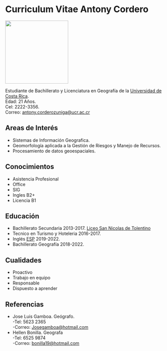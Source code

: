 # Curriculum Vitae Antony Cordero

<img src="https://upload.wikimedia.org/wikipedia/commons/thumb/d/dd/Henry_Cavill_by_Gage_Skidmore_2.jpg/220px-Henry_Cavill_by_Gage_Skidmore_2.jpg" width="200" height="">

Estudiante de Bachillerato y Licenciatura en Geografía de la [Universidad de Costa Rica](https://www.ucr.ac.cr/).       
Edad: 21 Años.      
Cel: 2222-3356.      
Correo: antony.corderozuniga@ucr.ac.cr      

## Areas de Interés    
- Sistemas de Información Geografica. 
- Geomorfología aplicada a la Gestión de Riesgos y Manejo de Recursos.
- Procesamiento de datos geoespaciales.

## Conocimientos

- Asistencia Profesional
- Office
- SIG
- Ingles B2+
- Licencia B1

## Educación

- Bachillerato Secundaria 2013-2017. [Liceo San Nicolas de Tolentino](https://es-la.facebook.com/LiceoSanNicolasdeTolentino/)     
- Tecnico en Turismo y Hoteleria 2016-2017.
- Inglés [ESP](https://www.inglesporareas.ucr.ac.cr/) 2019-2022.
- Bachillerato Geografía 2018-2022.

## Cualidades

- Proactivo
- Trabajo en equipo
- Responsable
- Dispuesto a aprender

## Referencias

- Jose Luis Gamboa. Geógrafo.       
    -Tel: 5623 2365       
    -Correo: Josegamboa@hotmail.com         
- Hellen Bonilla. Geografa     
    -Tel: 6525 9874       
    -Correo: bonilla19@hotmail.com    
    
 


